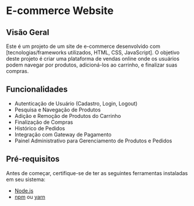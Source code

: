 # E-commerce Website

## Visão Geral

Este é um projeto de um site de e-commerce desenvolvido com [tecnologias/frameworks utilizados, HTML, CSS, JavaScript]. O objetivo deste projeto é criar uma plataforma de vendas online onde os usuários podem navegar por produtos, adicioná-los ao carrinho, e finalizar suas compras.

## Funcionalidades

- Autenticação de Usuário (Cadastro, Login, Logout)
- Pesquisa e Navegação de Produtos
- Adição e Remoção de Produtos do Carrinho
- Finalização de Compras
- Histórico de Pedidos
- Integração com Gateway de Pagamento
- Painel Administrativo para Gerenciamento de Produtos e Pedidos

## Pré-requisitos

Antes de começar, certifique-se de ter as seguintes ferramentas instaladas em seu sistema:

- [Node.js](https://nodejs.org/en/)
- [npm](https://www.npmjs.com/) ou [yarn](https://yarnpkg.com/)
